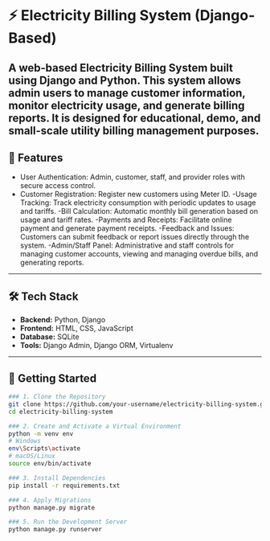 # ⚡ Electricity Billing System (Django-Based)

A web-based Electricity Billing System built using Django and Python. This system allows admin users to manage customer information, monitor electricity usage, and generate billing reports. It is designed for educational, demo, and small-scale utility billing management purposes.
---

## 🔧 Features

- User Authentication: Admin, customer, staff, and provider roles with secure access control.
- Customer Registration: Register new customers using Meter ID.
-Usage Tracking: Track electricity consumption with periodic updates to usage and tariffs.
-Bill Calculation: Automatic monthly bill generation based on usage and tariff rates.
-Payments and Receipts: Facilitate online payment and generate payment receipts.
-Feedback and Issues: Customers can submit feedback or report issues directly through the system.
-Admin/Staff Panel: Administrative and staff controls for managing customer accounts, viewing and managing overdue bills, and generating reports.

---

## 🛠 Tech Stack

- **Backend:** Python, Django
- **Frontend:** HTML, CSS, JavaScript 
- **Database:** SQLite 
- **Tools:** Django Admin, Django ORM, Virtualenv

---

## 🚀 Getting Started

```bash
### 1. Clone the Repository
git clone https://github.com/your-username/electricity-billing-system.git
cd electricity-billing-system

### 2. Create and Activate a Virtual Environment 
python -m venv env
# Windows
env\Scripts\activate
# macOS/Linux
source env/bin/activate

### 3. Install Dependencies
pip install -r requirements.txt

### 4. Apply Migrations
python manage.py migrate

### 5. Run the Development Server 
python manage.py runserver
